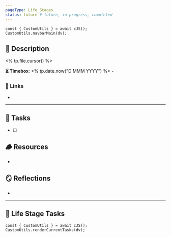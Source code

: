 ```yaml
---
pageType: Life_Stages
status: future # future, in-progress, completed
---
```

```dataviewjs
const { CustomUtils } = await cJS();
CustomUtils.navbarMain(dv);
```
## 📄 Description
<% tp.file.cursor() %>
<!-- Timebox: <start_date> - <end_date> -->
**⏳ Timebox**: <% tp.date.now("D MMM YYYY") %> - 
### 🔗 Links
- 
---
## 📝 Tasks
- [ ] 
## 🪵 Resources
- 
## 🪞 Reflections
- 
---
## 📝 Life Stage Tasks
```dataviewjs
const { CustomUtils } = await cJS();
CustomUtils.renderCurrentTasks(dv);
```
